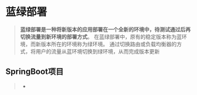 # 蓝绿部署

> **蓝绿部署是一种将新版本的应用部署在一个全新的环境中，待测试通过后再切换流量到新环境的部署方式**。 在蓝绿部署中，原有的稳定版本称为蓝环境，而新版本所在的环境称为绿环境。 通过切换路由或负载均衡器的方式，将用户的流量从蓝环境切换到绿环境，从而完成版本更新

## SpringBoot项目

> - 